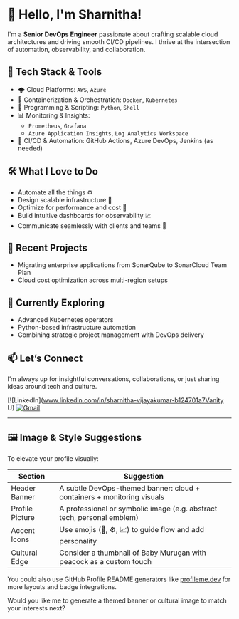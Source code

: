 # 👋 Hello, I'm Sharnitha!

I'm a **Senior DevOps Engineer** passionate about crafting scalable cloud architectures and driving smooth CI/CD pipelines. I thrive at the intersection of automation, observability, and collaboration.

## 🚀 Tech Stack & Tools

- 🌩️ Cloud Platforms: `AWS`, `Azure`
- 🐳 Containerization & Orchestration: `Docker`, `Kubernetes`
- 🧠 Programming & Scripting: `Python`, `Shell`
- 📊 Monitoring & Insights:
  - `Prometheus`, `Grafana`
  - `Azure Application Insights`, `Log Analytics Workspace`
- 🔄 CI/CD & Automation: GitHub Actions, Azure DevOps, Jenkins (as needed)

## 🛠️ What I Love to Do
- Automate all the things ⚙️
- Design scalable infrastructure 🧱
- Optimize for performance and cost 💸
- Build intuitive dashboards for observability 📈
- Communicate seamlessly with clients and teams 💬

## 🎯 Recent Projects
- Migrating enterprise applications from SonarQube to SonarCloud Team Plan
- Cloud cost optimization across multi-region setups

## 🌱 Currently Exploring
- Advanced Kubernetes operators
- Python-based infrastructure automation
- Combining strategic project management with DevOps delivery

## 📫 Let’s Connect
I’m always up for insightful conversations, collaborations, or just sharing ideas around tech and culture.

[![LinkedIn](www.linkedin.com/in/sharnitha-vijayakumar-b124701a7Vanity U)
[![Gmail](https://img.shields.io/badge/Email-sharnitha%40example.com-red?logo=gmail)](mailto:sharnitha@example.com)

---

## 🖼️ Image & Style Suggestions

To elevate your profile visually:

| Section        | Suggestion                                                               |
|----------------|--------------------------------------------------------------------------|
| Header Banner  | A subtle DevOps-themed banner: cloud + containers + monitoring visuals   |
| Profile Picture| A professional or symbolic image (e.g. abstract tech, personal emblem)   |
| Accent Icons   | Use emojis (🚀, ⚙️, 📈) to guide flow and add personality                |
| Cultural Edge  | Consider a thumbnail of Baby Murugan with peacock as a custom touch      |

You could also use GitHub Profile README generators like [profileme.dev](https://profileme.dev) for more layouts and badge integrations.

Would you like me to generate a themed banner or cultural image to match your interests next?
